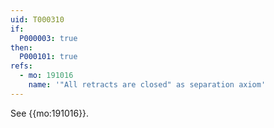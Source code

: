 ```yaml
---
uid: T000310
if:
  P000003: true
then:
  P000101: true
refs:
  - mo: 191016
    name: '"All retracts are closed" as separation axiom'
---
```


See {{mo:191016}}.
